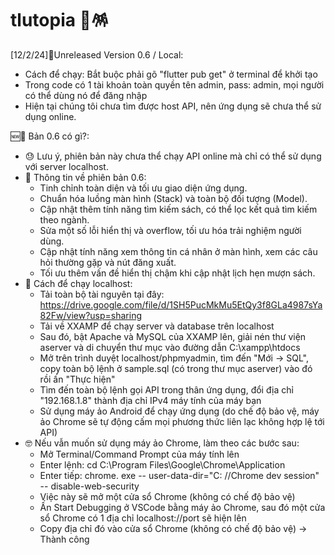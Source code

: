 # tlutopia 🎏🪅
[12/2/24]📱Unreleased Version 0.6 / Local:
- Cách để chạy: Bắt buộc phải gõ "flutter pub get" ở terminal để khởi tạo
- Trong code có 1 tài khoản toàn quyền tên admin, pass: admin, mọi người có thể dùng nó để đăng nhập
- Hiện tại chúng tôi chưa tìm được host API, nên ứng dụng sẽ chưa thể sử dụng online.

🆕🎏 Bản 0.6 có gì?:
- 😓 Lưu ý, phiên bản này chưa thể chạy API online mà chỉ có thể sử dụng với server localhost.
- 🥳 Thông tin về phiên bản 0.6:
  + Tinh chỉnh toàn diện và tối ưu giao diện ứng dụng.
  + Chuẩn hóa luồng màn hình (Stack) và toàn bộ đối tượng (Model).
  + Cập nhật thêm tính năng tìm kiếm sách, có thể lọc kết quả tìm kiếm theo ngành.
  + Sửa một số lỗi hiển thị và overflow, tối ưu hóa trải nghiệm người dùng.
  + Cập nhật tính năng xem thông tin cá nhân ở màn hình, xem các câu hỏi thường gặp và nút đăng xuất.
  + Tối ưu thêm vấn đề hiển thị chậm khi cập nhật lịch hẹn mượn sách.
- 🤔 Cách để chạy localhost:
  + Tải toàn bộ tài nguyên tại đây: https://drive.google.com/file/d/1SH5PucMkMu5EtQy3f8GLa4987sYa82Fw/view?usp=sharing
  + Tải về XXAMP để chạy server và database trên localhost
  + Sau đó, bật Apache và MySQL của XXAMP lên, giải nén thư viện aserver và di chuyển thư mục vào đường dẫn C:\xampp\htdocs
  + Mở trên trình duyệt localhost/phpmyadmin, tìm đến "Mới -> SQL", copy toàn bộ lệnh ở sample.sql (có trong thư mục aserver) vào đó rồi ấn "Thực hiện"
  + Tìm đến toàn bộ lệnh gọi API trong thân ứng dụng, đổi địa chỉ "192.168.1.8" thành địa chỉ IPv4 máy tính của máy bạn
  + Sử dụng máy ảo Android để chạy ứng dụng (do chế độ bảo vệ, máy ảo Chrome sẽ tự động cấm mọi phương thức liên lạc không hợp lệ tới API)
- 🤓 Nếu vẫn muốn sử dụng máy ảo Chrome, làm theo các bước sau:
  + Mở Terminal/Command Prompt của máy tính lên
  + Enter lệnh: cd C:\Program Files\Google\Chrome\Application
  + Enter tiếp: chrome. exe -- user-data-dir="C: //Chrome dev session" -- disable-web-security
  + Việc này sẽ mở một cửa sổ Chrome (không có chế độ bảo vệ)
  + Ấn Start Debugging ở VSCode bằng máy ảo Chrome, sau đó một cửa sổ Chrome có 1 địa chỉ localhost://port sẽ hiện lên
  + Copy địa chỉ đó vào cửa sổ Chrome (không có chế độ bảo vệ) -> Thành công
